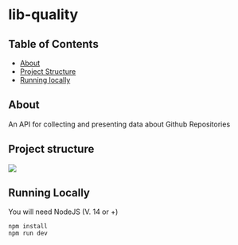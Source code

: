 # lib-quality

## Table of Contents

- [About](#about)
- [Project Structure](#structure)
- [Running locally](#run_locally)

## About <a name = "about"></a>

An API for collecting and presenting data about Github Repositories

## Project structure <a name = "structure"></a>

<img src="https://user-images.githubusercontent.com/28464939/115075955-43a2de00-9ed2-11eb-9a8b-4f4a1bf58e4d.png">

## Running Locally <a name = "run_locally"></a>

You will need NodeJS (V. 14 or +)

```
npm install
npm run dev
```